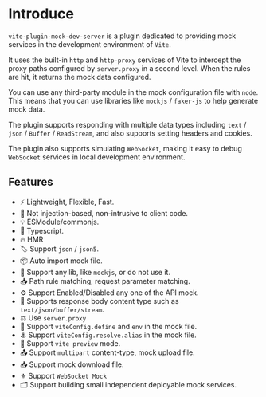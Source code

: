 # Introduce

`vite-plugin-mock-dev-server` is a plugin dedicated to providing mock services in the development environment of `Vite`.

It uses the built-in `http` and `http-proxy` services of Vite to intercept the proxy paths configured by `server.proxy` in a second level. When the rules are hit, it returns the mock data configured.

You can use any third-party module in the mock configuration file with `node`. This means that you can use libraries like `mockjs` / `faker-js` to help generate mock data.

The plugin supports responding with multiple data types including `text` / `json` / `Buffer` / `ReadStream`, and also supports setting headers and cookies.

The plugin also supports simulating `WebSocket`, making it easy to debug `WebSocket` services in local development environment.

## Features

- ⚡️ Lightweight, Flexible, Fast.
- 🧲 Not injection-based, non-intrusive to client code.
- 💡 ESModule/commonjs.
- 🦾 Typescript.
- 🔥 HMR
- 🏷 Support `json` / `json5`.
- 📦 Auto import mock file.
- 🎨 Support any lib, like `mockjs`, or do not use it.
- 📥 Path rule matching, request parameter matching.
- ⚙️ Support Enabled/Disabled any one of the API mock.
- 📀 Supports response body content type such as `text/json/buffer/stream`.
- ⚖️ Use `server.proxy`
- 🍕 Support `viteConfig.define` and `env` in the mock file.
- ⚓️ Support `viteConfig.resolve.alias` in the mock file.
- 🌈 Support `vite preview` mode.
- 📤 Support `multipart` content-type, mock upload file.
- 📥 Support mock download file.
- ⚜️ Support `WebSocket Mock`
- 🗂 Support building small independent deployable mock services.
